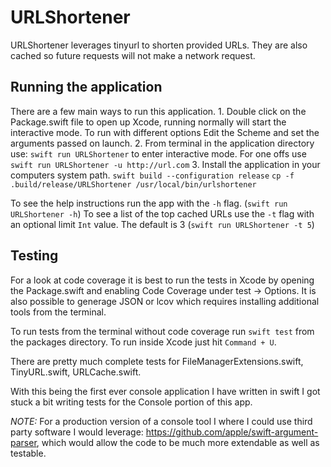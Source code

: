 # URLShortener

URLShortener leverages tinyurl to shorten provided URLs. They are also cached so future requests will not make a network request.

## Running the application
There are a few main ways to run this application.
    1. Double click on the Package.swift file to open up Xcode, running normally will start the interactive mode. To run with different options
        Edit the Scheme and set the arguments passed on launch.
    2. From terminal in the application directory use: `swift run URLShortener` to enter interactive mode. For one offs use `swift run URLShortener -u http://url.com`
    3. Install the application in your computers system path.
        `swift build --configuration release`
        `cp -f .build/release/URLShortener /usr/local/bin/urlshortener`
        
To see the help instructions run the app with the `-h` flag. (`swift run URLShortener -h`)
To see a list of the top cached URLs use the `-t` flag with an optional limit `Int` value. The default is 3 (`swift run URLShortener -t 5`)

## Testing
For a look at code coverage it is best to run the tests in Xcode by opening the Package.swift and enabling Code Coverage under test -> Options. It is also possible to
generage JSON or lcov which requires installing additional tools from the terminal.

To run tests from the terminal without code coverage run `swift test` from the packages directory. 
To run inside Xcode just hit `Command + U`.

There are pretty much complete tests for FileManagerExtensions.swift, TinyURL.swift, URLCache.swift.

With this being the first ever console application I have written in swift I got stuck a bit writing tests for the Console portion of this app.


*NOTE:* For a production version of a console tool I where I could use third party software I would leverage: https://github.com/apple/swift-argument-parser,
which would allow the code to be much more extendable as well as testable.
